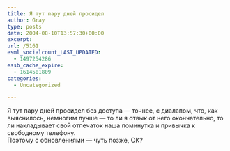 ```yaml
---
title: Я тут пару дней просидел
author: Gray
type: posts
date: 2004-08-10T13:57:30+00:00
excerpt:
url: /5161
esml_socialcount_LAST_UPDATED:
  - 1497254286
essb_cache_expire:
  - 1614501809
categories:
  - Uncategorized

---
```








Я тут пару дней просидел без доступа &#8212; точнее, с диалапом, что, как выяснилось, немногим лучше &#8212; то ли я отвык от него окончательно, то ли накладывает свой отпечаток наша поминутка и привычка к свободному телефону.  
Поэтому с обновлениями &#8212; чуть позже, ОК?